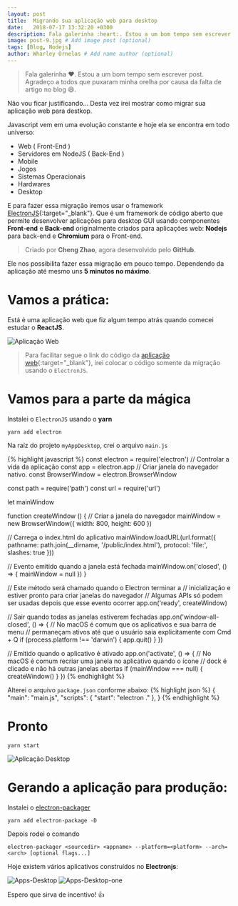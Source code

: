 ```yaml
---
layout: post
title:  Migrando sua aplicação web para desktop
date:   2018-07-17 13:32:20 +0300
description: Fala galerinha :heart:. Estou a um bom tempo sem escrever post. Agradeço a todos que puxaram minha orelha por causa da falta de artigo no blog :smile:. # Add post description (optional)
image: post-9.jpg # Add image post (optional)
tags: [Blog, Nodejs]
author: Wharley Ornelas # Add name author (optional)
---
```


> Fala galerinha :heart:. Estou a um bom tempo sem escrever post. Agradeço a todos que puxaram minha orelha por causa da falta de artigo no blog :smile:.

Não vou ficar justificando... Desta vez irei mostrar como migrar sua aplicação web para destkop.

Javascript vem em uma evolução constante e hoje ela se encontra em todo universo:
  - Web ( Front-End )
  - Servidores em NodeJS ( Back-End )
  - Mobile
  - Jogos
  - Sistemas Operacionais
  - Hardwares
  - Desktop

E para fazer essa migração iremos usar o framework [ElectronJS][electron]{:target="_blank"}. Que é um framework de código aberto que permite desenvolver aplicações para desktop GUI usando componentes **Front-end** e **Back-end** originalmente criados para aplicações web: **Nodejs** para back-end e **Chromium** para o Front-end.
> Criado por **Cheng Zhao**, agora desenvolvido pelo **GitHub**.

Ele nos possibilita fazer essa migração em pouco tempo. Dependendo da aplicação até mesmo uns **5 minutos no máximo**.

# Vamos a prática:

Está é uma aplicação web que fiz algum tempo atrás quando comecei estudar o **ReactJS**.

![Aplicação Web]({{site.baseurl}}/assets/img/application.gif)
> Para facilitar segue o link do código da [aplicação web][application]{:target="_blank"}, irei colocar o código somente da migração usando o `ElectronJS`.

# Vamos para a parte da mágica

Instalei o `ElectronJS` usando o **yarn**

```
yarn add electron
```

Na raíz do projeto `myAppDesktop`, crei o arquivo `main.js`

{% highlight javascript %}
const electron = require('electron')
// Controlar a vida da aplicação
const app = electron.app
// Criar janela do navegador nativo.
const BrowserWindow = electron.BrowserWindow

const path = require('path')
const url = require('url')

let mainWindow

function createWindow () {
  // Criar a janela do navegador
  mainWindow = new BrowserWindow({ width: 800, height: 600 })

  // Carrega o index.html do aplicativo
  mainWindow.loadURL(url.format({
    pathname: path.join(__dirname, '/public/index.html'),
    protocol: 'file:',
    slashes: true
  }))

  // Evento emitido quando a janela está fechada
  mainWindow.on('closed', () => {
    mainWindow = null
  })
}

// Este método será chamado quando o Electron terminar a
// inicialização e estiver pronto para criar janelas do navegador
// Algumas APIs só podem ser usadas depois que esse evento ocorrer
app.on('ready', createWindow)

// Sair quando todas as janelas estiverem fechadas
app.on('window-all-closed', () => {
  // No macOS é comum que os aplicativos e sua barra de menu
  // permaneçam ativos até que o usuário saia explicitamente com Cmd + Q
  if (process.platform !== 'darwin') {
    app.quit()
  }
})

// Emitido quando o aplicativo é ativado
app.on('activate', () => {
  // No macOS é comum recriar uma janela no aplicativo quando o ícone
  // dock é clicado e não há outras janelas abertas
  if (mainWindow === null) {
    createWindow()
  }
})
{% endhighlight %}

Alterei o arquivo `package.json` conforme abaixo:
{% highlight json %}
{
  "main": "main.js",
  "scripts": {
    "start": "electron ."
  },
}
{% endhighlight %}

# Pronto

```
yarn start
```
![Aplicação Desktop]({{site.baseurl}}/assets/img/desktop.gif)

# Gerando a aplicação para produção:

Instalei o [electron-packager][packager]

```
yarn add electron-package -D
```

Depois rodei o comando

```
electron-packager <sourcedir> <appname> --platform=<platform> --arch=<arch> [optional flags...]
```

Hoje existem vários aplicativos construídos no **Electronjs**:

![Apps-Desktop]({{site.baseurl}}/assets/img/electron-apps.png)
![Apps-Desktop-one]({{site.baseurl}}/assets/img/electron-apps-1.png)

Espero que sirva de incentivo! :+1:


[electron]: https://electronjs.org/
[packager]: https://github.com/electron-userland/electron-packager
[application]: https://github.com/wharley/myAppDesktop